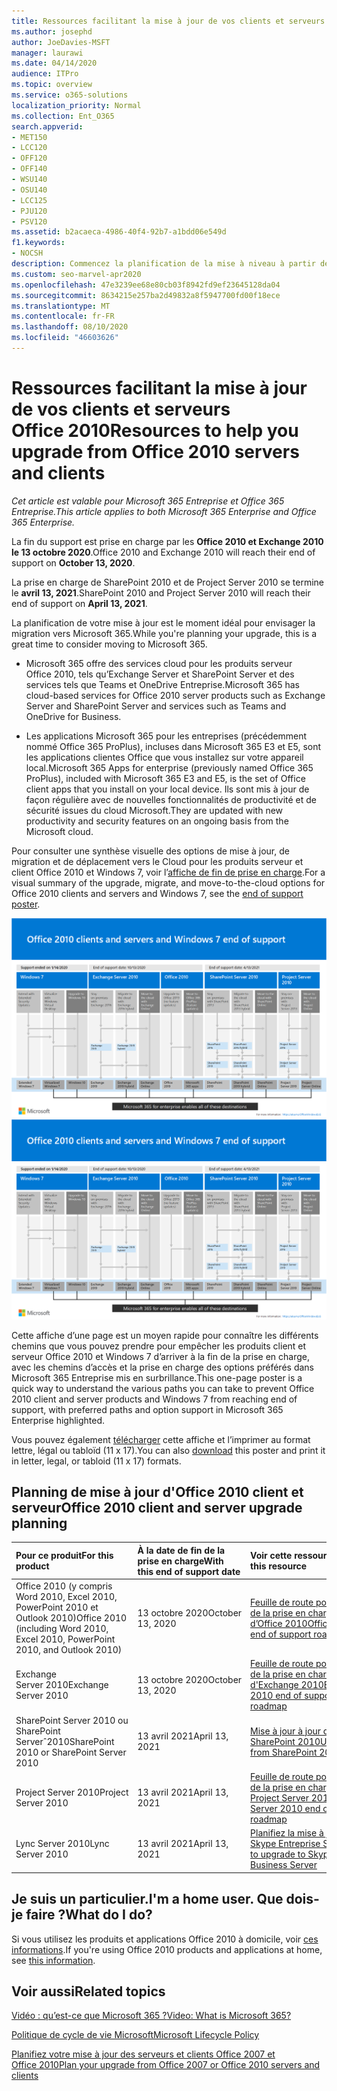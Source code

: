 ```yaml
---
title: Ressources facilitant la mise à jour de vos clients et serveurs Office 2010
ms.author: josephd
author: JoeDavies-MSFT
manager: laurawi
ms.date: 04/14/2020
audience: ITPro
ms.topic: overview
ms.service: o365-solutions
localization_priority: Normal
ms.collection: Ent_O365
search.appverid:
- MET150
- LCC120
- OFF120
- OFF140
- WSU140
- OSU140
- LCC125
- PJU120
- PSV120
ms.assetid: b2acaeca-4986-40f4-92b7-a1bdd06e549d
f1.keywords:
- NOCSH
description: Commencez la planification de la mise à niveau à partir des serveurs et des applications clientes Office 2010, car la prise en charge se termine bientôt et les accords de support personnalisés ne sont pas disponibles.
ms.custom: seo-marvel-apr2020
ms.openlocfilehash: 47e3239ee68e80cb03f8942fd9ef23645128da04
ms.sourcegitcommit: 8634215e257ba2d49832a8f5947700fd00f18ece
ms.translationtype: MT
ms.contentlocale: fr-FR
ms.lasthandoff: 08/10/2020
ms.locfileid: "46603626"
---
```

# <a name="resources-to-help-you-upgrade-from-office-2010-servers-and-clients"></a><span data-ttu-id="ae311-103">Ressources facilitant la mise à jour de vos clients et serveurs Office 2010</span><span class="sxs-lookup"><span data-stu-id="ae311-103">Resources to help you upgrade from Office 2010 servers and clients</span></span>

<span data-ttu-id="ae311-104">*Cet article est valable pour Microsoft 365 Entreprise et Office 365 Entreprise.*</span><span class="sxs-lookup"><span data-stu-id="ae311-104">*This article applies to both Microsoft 365 Enterprise and Office 365 Enterprise.*</span></span>

<span data-ttu-id="ae311-105">La fin du support est prise en charge par les **Office 2010 et Exchange 2010 le 13 octobre 2020**.</span><span class="sxs-lookup"><span data-stu-id="ae311-105">Office 2010 and Exchange 2010 will reach their end of support on **October 13, 2020**.</span></span> 

<span data-ttu-id="ae311-106">La prise en charge de SharePoint 2010 et de Project Server 2010 se termine le **avril 13, 2021**.</span><span class="sxs-lookup"><span data-stu-id="ae311-106">SharePoint 2010 and Project Server 2010 will reach their end of support on **April 13, 2021**.</span></span>

<span data-ttu-id="ae311-107">La planification de votre mise à jour est le moment idéal pour envisager la migration vers Microsoft 365.</span><span class="sxs-lookup"><span data-stu-id="ae311-107">While you're planning your upgrade, this is a great time to consider moving to Microsoft 365.</span></span> 

- <span data-ttu-id="ae311-108">Microsoft 365 offre des services cloud pour les produits serveur Office 2010, tels qu’Exchange Server et SharePoint Server et des services tels que Teams et OneDrive Entreprise.</span><span class="sxs-lookup"><span data-stu-id="ae311-108">Microsoft 365 has cloud-based services for Office 2010 server products such as Exchange Server and SharePoint Server and services such as Teams and OneDrive for Business.</span></span> 

- <span data-ttu-id="ae311-109">Les applications Microsoft 365 pour les entreprises (précédemment nommé Office 365 ProPlus), incluses dans Microsoft 365 E3 et E5, sont les applications clientes Office que vous installez sur votre appareil local.</span><span class="sxs-lookup"><span data-stu-id="ae311-109">Microsoft 365 Apps for enterprise (previously named Office 365 ProPlus), included with Microsoft 365 E3 and E5, is the set of Office client apps that you install on your local device.</span></span> <span data-ttu-id="ae311-110">Ils sont mis à jour de façon régulière avec de nouvelles fonctionnalités de productivité et de sécurité issues du cloud Microsoft.</span><span class="sxs-lookup"><span data-stu-id="ae311-110">They are updated with new productivity and security features on an ongoing basis from the Microsoft cloud.</span></span>

<span data-ttu-id="ae311-111">Pour consulter une synthèse visuelle des options de mise à jour, de migration et de déplacement vers le Cloud pour les produits serveur et client Office 2010 et Windows 7, voir l’[affiche de fin de prise en charge](./downloads/Office2010Windows7EndOfSupport.pdf).</span><span class="sxs-lookup"><span data-stu-id="ae311-111">For a visual summary of the upgrade, migrate, and move-to-the-cloud options for Office 2010 clients and servers and Windows 7, see the [end of support poster](./downloads/Office2010Windows7EndOfSupport.pdf).</span></span>

<span data-ttu-id="ae311-112">[![Image de l’affiche de la fin de la prise en charge pour les clients et serveurs Office 2010 et Windows 7](./media/upgrade-from-office-2010-servers-and-products/office2010-windows7-end-of-support.png)](./downloads/Office2010Windows7EndOfSupport.pdf)</span><span class="sxs-lookup"><span data-stu-id="ae311-112">[![Image for the end of support for Office 2010 clients and servers and Windows 7 poster](./media/upgrade-from-office-2010-servers-and-products/office2010-windows7-end-of-support.png)](./downloads/Office2010Windows7EndOfSupport.pdf)</span></span>

<span data-ttu-id="ae311-113">Cette affiche d’une page est un moyen rapide pour connaître les différents chemins que vous pouvez prendre pour empêcher les produits client et serveur Office 2010 et Windows 7 d’arriver à la fin de la prise en charge, avec les chemins d’accès et la prise en charge des options préférés dans Microsoft 365 Entreprise mis en surbrillance.</span><span class="sxs-lookup"><span data-stu-id="ae311-113">This one-page poster is a quick way to understand the various paths you can take to prevent Office 2010 client and server products and Windows 7 from reaching end of support, with preferred paths and option support in Microsoft 365 Enterprise highlighted.</span></span>

<span data-ttu-id="ae311-114">Vous pouvez également [télécharger](https://github.com/MicrosoftDocs/microsoft-365-docs/raw/public/microsoft-365/media/migration-microsoft-365-enterprise-workload/Office2010Windows7EndOfSupport.pdf) cette affiche et l’imprimer au format lettre, légal ou tabloïd (11 x 17).</span><span class="sxs-lookup"><span data-stu-id="ae311-114">You can also [download](https://github.com/MicrosoftDocs/microsoft-365-docs/raw/public/microsoft-365/media/migration-microsoft-365-enterprise-workload/Office2010Windows7EndOfSupport.pdf) this poster and print it in letter, legal, or tabloid (11 x 17) formats.</span></span>
      
## <a name="office-2010-client-and-server-upgrade-planning"></a><span data-ttu-id="ae311-115">Planning de mise à jour d'Office 2010 client et serveur</span><span class="sxs-lookup"><span data-stu-id="ae311-115">Office 2010 client and server upgrade planning</span></span>
  
|<span data-ttu-id="ae311-116">**Pour ce produit**</span><span class="sxs-lookup"><span data-stu-id="ae311-116">**For this product**</span></span>|<span data-ttu-id="ae311-117">**À la date de fin de la prise en charge**</span><span class="sxs-lookup"><span data-stu-id="ae311-117">**With this end of support date**</span></span>|<span data-ttu-id="ae311-118">**Voir cette ressource**</span><span class="sxs-lookup"><span data-stu-id="ae311-118">**See this resource**</span></span>|
|:-----|:-----|:-----|
|<span data-ttu-id="ae311-119">Office 2010 (y compris Word 2010, Excel 2010, PowerPoint 2010 et Outlook 2010)</span><span class="sxs-lookup"><span data-stu-id="ae311-119">Office 2010 (including Word 2010, Excel 2010, PowerPoint 2010, and Outlook 2010)</span></span>  <br/> | <span data-ttu-id="ae311-120">13 octobre 2020</span><span class="sxs-lookup"><span data-stu-id="ae311-120">October 13, 2020</span></span> |[<span data-ttu-id="ae311-121">Feuille de route pour la fin de la prise en charge d’Office 2010</span><span class="sxs-lookup"><span data-stu-id="ae311-121">Office 2010 end of support roadmap</span></span>](https://docs.microsoft.com/DeployOffice/office-2010-end-support-roadmap) <br/> |
|<span data-ttu-id="ae311-122">Exchange Server 2010</span><span class="sxs-lookup"><span data-stu-id="ae311-122">Exchange Server 2010</span></span>  <br/> | <span data-ttu-id="ae311-123">13 octobre 2020</span><span class="sxs-lookup"><span data-stu-id="ae311-123">October 13, 2020</span></span>  |[<span data-ttu-id="ae311-124">Feuille de route pour la fin de la prise en charge d'Exchange 2010</span><span class="sxs-lookup"><span data-stu-id="ae311-124">Exchange 2010 end of support roadmap</span></span>](exchange-2010-end-of-support.md) <br/> |
|<span data-ttu-id="ae311-125">SharePoint Server 2010 ou SharePoint Serverˆ2010</span><span class="sxs-lookup"><span data-stu-id="ae311-125">SharePoint 2010 or SharePoint Server 2010</span></span>  <br/> | <span data-ttu-id="ae311-126">13 avril 2021</span><span class="sxs-lookup"><span data-stu-id="ae311-126">April 13, 2021</span></span> |[<span data-ttu-id="ae311-127">Mise à jour à jour de SharePoint 2010</span><span class="sxs-lookup"><span data-stu-id="ae311-127">Upgrading from SharePoint 2010</span></span>](upgrade-from-sharepoint-2010.md) <br/> |
|<span data-ttu-id="ae311-128">Project Server 2010</span><span class="sxs-lookup"><span data-stu-id="ae311-128">Project Server 2010</span></span> <br/> | <span data-ttu-id="ae311-129">13 avril 2021</span><span class="sxs-lookup"><span data-stu-id="ae311-129">April 13, 2021</span></span> | [<span data-ttu-id="ae311-130">Feuille de route pour la fin de la prise en charge de Project Server 2010</span><span class="sxs-lookup"><span data-stu-id="ae311-130">Project Server 2010 end of support roadmap</span></span>](project-server-2010-end-of-support.md) <br/> |
|<span data-ttu-id="ae311-131">Lync Server 2010</span><span class="sxs-lookup"><span data-stu-id="ae311-131">Lync Server 2010</span></span> <br/> | <span data-ttu-id="ae311-132">13 avril 2021</span><span class="sxs-lookup"><span data-stu-id="ae311-132">April 13, 2021</span></span> | [<span data-ttu-id="ae311-133">Planifiez la mise à jour vers Skype Entreprise Server</span><span class="sxs-lookup"><span data-stu-id="ae311-133">Plan to upgrade to Skype for Business Server</span></span>](https://docs.microsoft.com/skypeforbusiness/plan-your-deployment/upgrade) <br/> |
    
## <a name="im-a-home-user-what-do-i-do"></a><span data-ttu-id="ae311-134">Je suis un particulier.</span><span class="sxs-lookup"><span data-stu-id="ae311-134">I'm a home user.</span></span> <span data-ttu-id="ae311-135">Que dois-je faire ?</span><span class="sxs-lookup"><span data-stu-id="ae311-135">What do I do?</span></span>

<span data-ttu-id="ae311-136">Si vous utilisez les produits et applications Office 2010 à domicile, voir [ces informations](plan-upgrade-previous-versions-office.md#im-a-home-user-what-do-i-do).</span><span class="sxs-lookup"><span data-stu-id="ae311-136">If you're using Office 2010 products and applications at home, see [this information](plan-upgrade-previous-versions-office.md#im-a-home-user-what-do-i-do).</span></span>

## <a name="related-topics"></a><span data-ttu-id="ae311-137">Voir aussi</span><span class="sxs-lookup"><span data-stu-id="ae311-137">Related topics</span></span>

[<span data-ttu-id="ae311-138">Vidéo : qu’est-ce que Microsoft 365 ?</span><span class="sxs-lookup"><span data-stu-id="ae311-138">Video: What is Microsoft 365?</span></span>](https://support.office.com/article/847caf12-2589-452c-8aca-1c009797678b.aspx)
  
[<span data-ttu-id="ae311-139">Politique de cycle de vie Microsoft</span><span class="sxs-lookup"><span data-stu-id="ae311-139">Microsoft Lifecycle Policy</span></span>](https://go.microsoft.com/fwlink/?linkid=865200)

[<span data-ttu-id="ae311-140">Planifiez votre mise à jour des serveurs et clients Office 2007 et Office 2010</span><span class="sxs-lookup"><span data-stu-id="ae311-140">Plan your upgrade from Office 2007 or Office 2010 servers and clients</span></span>](plan-upgrade-previous-versions-office.md)

